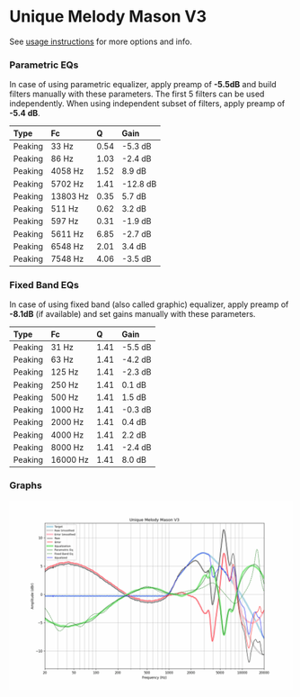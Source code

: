 # Unique Melody Mason V3
See [usage instructions](https://github.com/jaakkopasanen/AutoEq#usage) for more options and info.

### Parametric EQs
In case of using parametric equalizer, apply preamp of **-5.5dB** and build filters manually
with these parameters. The first 5 filters can be used independently.
When using independent subset of filters, apply preamp of **-5.4 dB**.

| Type    | Fc       |    Q | Gain     |
|:--------|:---------|:-----|:---------|
| Peaking | 33 Hz    | 0.54 | -5.3 dB  |
| Peaking | 86 Hz    | 1.03 | -2.4 dB  |
| Peaking | 4058 Hz  | 1.52 | 8.9 dB   |
| Peaking | 5702 Hz  | 1.41 | -12.8 dB |
| Peaking | 13803 Hz | 0.35 | 5.7 dB   |
| Peaking | 511 Hz   | 0.62 | 3.2 dB   |
| Peaking | 597 Hz   | 0.31 | -1.9 dB  |
| Peaking | 5611 Hz  | 6.85 | -2.7 dB  |
| Peaking | 6548 Hz  | 2.01 | 3.4 dB   |
| Peaking | 7548 Hz  | 4.06 | -3.5 dB  |

### Fixed Band EQs
In case of using fixed band (also called graphic) equalizer, apply preamp of **-8.1dB**
(if available) and set gains manually with these parameters.

| Type    | Fc       |    Q | Gain    |
|:--------|:---------|:-----|:--------|
| Peaking | 31 Hz    | 1.41 | -5.5 dB |
| Peaking | 63 Hz    | 1.41 | -4.2 dB |
| Peaking | 125 Hz   | 1.41 | -2.3 dB |
| Peaking | 250 Hz   | 1.41 | 0.1 dB  |
| Peaking | 500 Hz   | 1.41 | 1.5 dB  |
| Peaking | 1000 Hz  | 1.41 | -0.3 dB |
| Peaking | 2000 Hz  | 1.41 | 0.4 dB  |
| Peaking | 4000 Hz  | 1.41 | 2.2 dB  |
| Peaking | 8000 Hz  | 1.41 | -2.4 dB |
| Peaking | 16000 Hz | 1.41 | 8.0 dB  |

### Graphs
![](./Unique%20Melody%20Mason%20V3.png)